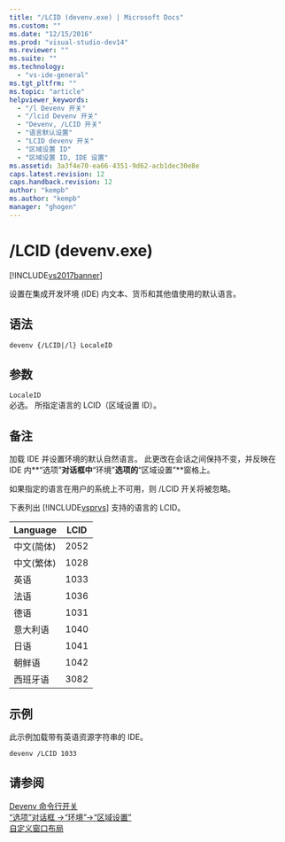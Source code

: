 ```yaml
---
title: "/LCID (devenv.exe) | Microsoft Docs"
ms.custom: ""
ms.date: "12/15/2016"
ms.prod: "visual-studio-dev14"
ms.reviewer: ""
ms.suite: ""
ms.technology: 
  - "vs-ide-general"
ms.tgt_pltfrm: ""
ms.topic: "article"
helpviewer_keywords: 
  - "/l Devenv 开关"
  - "/lcid Devenv 开关"
  - "Devenv, /LCID 开关"
  - "语言默认设置"
  - "LCID devenv 开关"
  - "区域设置 ID"
  - "区域设置 ID, IDE 设置"
ms.assetid: 3a3f4e70-ea66-4351-9d62-acb1dec30e8e
caps.latest.revision: 12
caps.handback.revision: 12
author: "kempb"
ms.author: "kempb"
manager: "ghogen"
---
```

# /LCID (devenv.exe)
[!INCLUDE[vs2017banner](../../code-quality/includes/vs2017banner.md)]

设置在集成开发环境 \(IDE\) 内文本、货币和其他值使用的默认语言。  
  
## 语法  
  
```  
devenv {/LCID|/l} LocaleID  
```  
  
## 参数  
 `LocaleID`  
 必选。  所指定语言的 LCID（区域设置 ID）。  
  
## 备注  
 加载 IDE 并设置环境的默认自然语言。  此更改在会话之间保持不变，并反映在 IDE 内**“选项”**对话框中**“环境”**选项的**“区域设置”**窗格上。  
  
 如果指定的语言在用户的系统上不可用，则 \/LCID 开关将被忽略。  
  
 下表列出 [!INCLUDE[vsprvs](../../code-quality/includes/vsprvs_md.md)] 支持的语言的 LCID。  
  
|Language|LCID|  
|--------------|----------|  
|中文\(简体\)|2052|  
|中文\(繁体\)|1028|  
|英语|1033|  
|法语|1036|  
|德语|1031|  
|意大利语|1040|  
|日语|1041|  
|朝鲜语|1042|  
|西班牙语|3082|  
  
## 示例  
 此示例加载带有英语资源字符串的 IDE。  
  
```  
devenv /LCID 1033  
```  
  
## 请参阅  
 [Devenv 命令行开关](../../ide/reference/devenv-command-line-switches.md)   
 [“选项”对话框 \-\>“环境”\-\>“区域设置”](../../ide/reference/international-settings-environment-options-dialog-box.md)   
 [自定义窗口布局](../../ide/customizing-window-layouts-in-visual-studio.md)